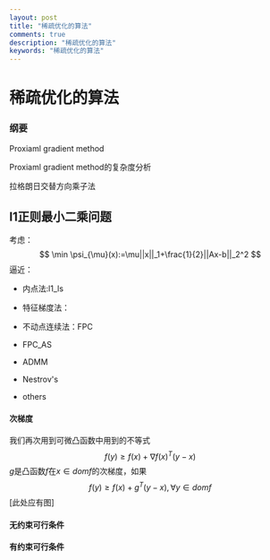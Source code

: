 ```yaml
---
layout: post
title: "稀疏优化的算法"
comments: true
description: "稀疏优化的算法"
keywords: "稀疏优化的算法"
---
```


# 稀疏优化的算法

### 纲要

Proxiaml gradient method

Proxiaml gradient method的复杂度分析

拉格朗日交替方向乘子法



## l1正则最小二乘问题

考虑：
$$
\min \psi_{\mu}(x):=\mu||x||_1+\frac{1}{2}||Ax-b||_2^2
$$
逼近：

- 内点法:l1_ls

- 特征梯度法：

- 不动点连续法：FPC

- FPC_AS

- ADMM

- Nestrov's 

- others

#### 次梯度

   我们再次用到可微凸函数中用到的不等式
$$
f(y) \geqslant f(x) +\nabla f(x)^T(y-x)
$$
$g$是凸函数$f$在$x \in dom f$的次梯度，如果
$$
f(y)\geqslant f(x)+g^T(y-x),\forall y \in dom f
$$
[此处应有图]



#### 无约束可行条件

#### 有约束可行条件



